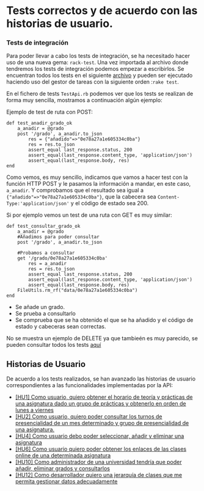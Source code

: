 # Tests correctos y de acuerdo con las historias de usuario.

### Tests de integración
Para poder llevar a cabo los tests de integración, se ha necesitado hacer uso de una nueva gema: `rack-test`. Una vez importada al archivo donde tendremos los tests de integración podemos empezar a escribirlos. Se encuentran todos los tests en el siguiente [archivo](https://github.com/antoniocuadros/WhenToClass/blob/master/t/TestApi.rb) y pueden ser ejecutado haciendo uso del gestor de tareas con la siguiente orden :`rake test`.

En el fichero de tests `TestApi.rb` podemos ver que los tests se realizan de forma muy sencilla, mostramos a continuación algún ejemplo:

Ejemplo de test de ruta con POST:
```
def test_anadir_grado_ok
    a_anadir = @grado
    post '/grado', a_anadir.to_json    
        res = {"añadido"=>"0e78a27a1e605334c0ba"}
        res = res.to_json
        assert_equal last_response.status, 200
        assert_equal(last_response.content_type, 'application/json')
        assert_equal(last_response.body, res)
end
```
Como vemos, es muy sencillo, indicamos que vamos a hacer test con la función HTTP POST y le pasamos la información a mandar, en este caso, `a_anadir`. Y comprobamos que el resultado sea igual a `{"añadido"=>"0e78a27a1e605334c0ba"}`, que la cabecera sea `Content-Type:'application/json'` y el código de estado sea 200.

Si por ejemplo vemos un test de una ruta con GET es muy similar:

```
def test_consultar_grado_ok
    a_anadir = @grado
    #Añadimos para poder consultar
    post '/grado', a_anadir.to_json    

    #Probamos a consultar
    get '/grado/0e78a27a1e605334c0ba' 
        res = a_anadir
        res = res.to_json
        assert_equal last_response.status, 200
        assert_equal(last_response.content_type, 'application/json')
        assert_equal(last_response.body, res)
    FileUtils.rm_rf("data/0e78a27a1e605334c0ba")
end
```
- Se añade un grado.
- Se prueba a consultarlo
- Se comprueba que se ha obtenido el que se ha añadido y el código de estado y cabeceras sean correctas.

No se muestra un ejemplo de DELETE ya que tambieén es muy parecido, se pueden consultar todos los tests [aquí](https://github.com/antoniocuadros/WhenToClass/blob/master/t/TestApi.rb)


## Historias de Usuario
De acuerdo a los tests realizados, se han avanzado las historias de usuario correspondientes a las funcionalidades implementadas por la API:
- [[HU1] Como usuario, quiero obtener el horario de teoría y prácticas de una asignatura dado un grupo de prácticas y obtenerlo en orden de lunes a viernes](https://github.com/antoniocuadros/WhenToClass/issues/8)
- [[HU2] Como usuario, quiero poder consultar los turnos de presencialidad de un mes determinado y grupo de presencialidad de una asignatura.](https://github.com/antoniocuadros/WhenToClass/issues/9)
- [[HU4] Como usuario debo poder seleccionar, añadir y eliminar una asignatura](https://github.com/antoniocuadros/WhenToClass/issues/28)
- [[HU6] Como usuario quiero poder obtener los enlaces de las clases online de una determinada asignatura](https://github.com/antoniocuadros/WhenToClass/issues/47)
- [[HU10] Como administrador de una universidad tendría que poder añadir, eliminar grados y consultarlos](https://github.com/antoniocuadros/WhenToClass/issues/71)
- [[HU12] Como desarrollador quiero una jerarquía de clases que me permita gestionar datos adecuadamente](https://github.com/antoniocuadros/WhenToClass/issues/89)